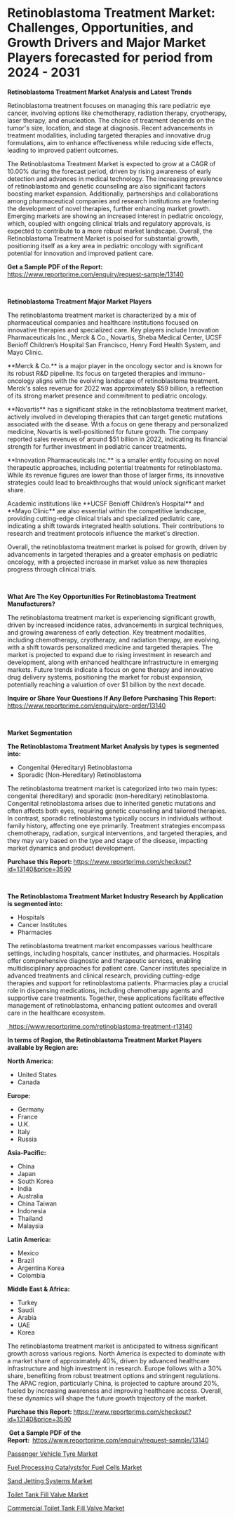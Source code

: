 <p><h1>Retinoblastoma Treatment Market: Challenges, Opportunities, and Growth Drivers and Major Market Players forecasted for period from 2024 - 2031</h1></p><p><strong>Retinoblastoma Treatment Market Analysis and Latest Trends</strong></p>
<p><p>Retinoblastoma treatment focuses on managing this rare pediatric eye cancer, involving options like chemotherapy, radiation therapy, cryotherapy, laser therapy, and enucleation. The choice of treatment depends on the tumor's size, location, and stage at diagnosis. Recent advancements in treatment modalities, including targeted therapies and innovative drug formulations, aim to enhance effectiveness while reducing side effects, leading to improved patient outcomes. </p><p>The Retinoblastoma Treatment Market is expected to grow at a CAGR of 10.00% during the forecast period, driven by rising awareness of early detection and advances in medical technology. The increasing prevalence of retinoblastoma and genetic counseling are also significant factors boosting market expansion. Additionally, partnerships and collaborations among pharmaceutical companies and research institutions are fostering the development of novel therapies, further enhancing market growth. Emerging markets are showing an increased interest in pediatric oncology, which, coupled with ongoing clinical trials and regulatory approvals, is expected to contribute to a more robust market landscape. Overall, the Retinoblastoma Treatment Market is poised for substantial growth, positioning itself as a key area in pediatric oncology with significant potential for innovation and improved patient care.</p></p>
<p><strong>Get a Sample PDF of the Report:&nbsp;</strong> <a href="https://www.reportprime.com/enquiry/request-sample/13140">https://www.reportprime.com/enquiry/request-sample/13140</a></p>
<p>&nbsp;</p>
<p><strong>Retinoblastoma Treatment Major Market Players</strong></p>
<p><p>The retinoblastoma treatment market is characterized by a mix of pharmaceutical companies and healthcare institutions focused on innovative therapies and specialized care. Key players include Innovation Pharmaceuticals Inc., Merck & Co., Novartis, Sheba Medical Center, UCSF Benioff Children’s Hospital San Francisco, Henry Ford Health System, and Mayo Clinic.</p><p>**Merck & Co.** is a major player in the oncology sector and is known for its robust R&D pipeline. Its focus on targeted therapies and immuno-oncology aligns with the evolving landscape of retinoblastoma treatment. Merck's sales revenue for 2022 was approximately $59 billion, a reflection of its strong market presence and commitment to pediatric oncology.</p><p>**Novartis** has a significant stake in the retinoblastoma treatment market, actively involved in developing therapies that can target genetic mutations associated with the disease. With a focus on gene therapy and personalized medicine, Novartis is well-positioned for future growth. The company reported sales revenues of around $51 billion in 2022, indicating its financial strength for further investment in pediatric cancer treatments.</p><p>**Innovation Pharmaceuticals Inc.** is a smaller entity focusing on novel therapeutic approaches, including potential treatments for retinoblastoma. While its revenue figures are lower than those of larger firms, its innovative strategies could lead to breakthroughs that would unlock significant market share.</p><p>Academic institutions like **UCSF Benioff Children’s Hospital** and **Mayo Clinic** are also essential within the competitive landscape, providing cutting-edge clinical trials and specialized pediatric care, indicating a shift towards integrated health solutions. Their contributions to research and treatment protocols influence the market's direction.</p><p>Overall, the retinoblastoma treatment market is poised for growth, driven by advancements in targeted therapies and a greater emphasis on pediatric oncology, with a projected increase in market value as new therapies progress through clinical trials.</p></p>
<p>&nbsp;</p>
<p><strong>What Are The Key Opportunities For Retinoblastoma Treatment Manufacturers?</strong></p>
<p><p>The retinoblastoma treatment market is experiencing significant growth, driven by increased incidence rates, advancements in surgical techniques, and growing awareness of early detection. Key treatment modalities, including chemotherapy, cryotherapy, and radiation therapy, are evolving, with a shift towards personalized medicine and targeted therapies. The market is projected to expand due to rising investment in research and development, along with enhanced healthcare infrastructure in emerging markets. Future trends indicate a focus on gene therapy and innovative drug delivery systems, positioning the market for robust expansion, potentially reaching a valuation of over $1 billion by the next decade.</p></p>
<p><strong>Inquire or Share Your Questions If Any Before Purchasing This Report:</strong> <a href="https://www.reportprime.com/enquiry/pre-order/13140">https://www.reportprime.com/enquiry/pre-order/13140</a></p>
<p>&nbsp;</p>
<p><strong>Market Segmentation</strong></p>
<p><strong>The Retinoblastoma Treatment Market Analysis by types is segmented into:</strong></p>
<p><ul><li>Congenital (Hereditary) Retinoblastoma</li><li>Sporadic (Non-Hereditary) Retinoblastoma</li></ul></p>
<p><p>The retinoblastoma treatment market is categorized into two main types: congenital (hereditary) and sporadic (non-hereditary) retinoblastoma. Congenital retinoblastoma arises due to inherited genetic mutations and often affects both eyes, requiring genetic counseling and tailored therapies. In contrast, sporadic retinoblastoma typically occurs in individuals without family history, affecting one eye primarily. Treatment strategies encompass chemotherapy, radiation, surgical interventions, and targeted therapies, and they may vary based on the type and stage of the disease, impacting market dynamics and product development.</p></p>
<p><strong>Purchase this Report:&nbsp;</strong><a href="https://www.reportprime.com/checkout?id=13140&price=3590">https://www.reportprime.com/checkout?id=13140&price=3590</a></p>
<p>&nbsp;</p>
<p><strong>The Retinoblastoma Treatment Market Industry Research by Application is segmented into:</strong></p>
<p><ul><li>Hospitals</li><li>Cancer Institutes</li><li>Pharmacies</li></ul></p>
<p><p>The retinoblastoma treatment market encompasses various healthcare settings, including hospitals, cancer institutes, and pharmacies. Hospitals offer comprehensive diagnostic and therapeutic services, enabling multidisciplinary approaches for patient care. Cancer institutes specialize in advanced treatments and clinical research, providing cutting-edge therapies and support for retinoblastoma patients. Pharmacies play a crucial role in dispensing medications, including chemotherapy agents and supportive care treatments. Together, these applications facilitate effective management of retinoblastoma, enhancing patient outcomes and overall care in the healthcare ecosystem.</p></p>
<p><a href="https://www.reportprime.com/retinoblastoma-treatment-r13140">&nbsp;https://www.reportprime.com/retinoblastoma-treatment-r13140</a></p>
<p><strong>In terms of Region, the Retinoblastoma Treatment Market Players available by Region are:</strong></p>
<p>
    <p> <strong> North America: </strong>
        <ul>
            <li>United States</li>
            <li>Canada</li>
        </ul>
        </p> 
    <p> <strong> Europe: </strong>
        <ul>
            <li>Germany</li>
            <li>France</li>
            <li>U.K.</li>
            <li>Italy</li>
            <li>Russia</li>
        </ul>
        </p> 
    <p> <strong> Asia-Pacific: </strong>
        <ul>
            <li>China</li>
            <li>Japan</li>
            <li>South Korea</li>
            <li>India</li>
            <li>Australia</li>
            <li>China Taiwan</li>
            <li>Indonesia</li>
            <li>Thailand</li>
            <li>Malaysia</li>
        </ul>
        </p> 
    <p> <strong> Latin America: </strong>
        <ul>
            <li>Mexico</li>
            <li>Brazil</li>
            <li>Argentina Korea</li>
            <li>Colombia</li>
        </ul>
        </p> 
    <p> <strong> Middle East & Africa: </strong>
        <ul>
            <li>Turkey</li>
            <li>Saudi</li>
            <li>Arabia</li>
            <li>UAE</li>
            <li>Korea</li>
        </ul>
    </p>
    </p>
<p><p>The retinoblastoma treatment market is anticipated to witness significant growth across various regions. North America is expected to dominate with a market share of approximately 40%, driven by advanced healthcare infrastructure and high investment in research. Europe follows with a 30% share, benefiting from robust treatment options and stringent regulations. The APAC region, particularly China, is projected to capture around 20%, fueled by increasing awareness and improving healthcare access. Overall, these dynamics will shape the future growth trajectory of the market.</p></p>
<p><strong>Purchase this Report: </strong><a href="https://www.reportprime.com/checkout?id=13140&price=3590">https://www.reportprime.com/checkout?id=13140&price=3590</a></p>
<p>&nbsp;<strong>Get a Sample PDF of the Report:&nbsp;&nbsp;</strong><a href="https://www.reportprime.com/enquiry/request-sample/13140">https://www.reportprime.com/enquiry/request-sample/13140</a></p>
<p><strong></strong></p>
<p><p><a href="https://www.linkedin.com/pulse/market-dynamics-future-trends-global-passenger-vehicle-5hcic?trackingId=%2F6uRfW8ZT3iDvfHz618jaQ%3D%3D">Passenger Vehicle Tyre Market</a></p><p><a href="https://medium.com/@estellaemmerich/fuel-processing-catalystsfor-fuel-cells-market-global-market-trends-and-market-forecast-77551aa4273b">Fuel Processing Catalystsfor Fuel Cells Market</a></p><p><a href="https://medium.com/@estellaemmerich/what-are-the-emerging-market-trends-of-sand-jetting-systems-market-24c788964593">Sand Jetting Systems Market</a></p><p><a href="https://issuu.com/reportprime-2/docs/toilet-tank-fill-valve-market-size-_b167d836e68ebc">Toilet Tank Fill Valve Market</a></p><p><a href="https://issuu.com/reportprime-2/docs/commercial-toilet-tank-fill-valve-m_cfd1c6d994c897">Commercial Toilet Tank Fill Valve Market</a></p></p>